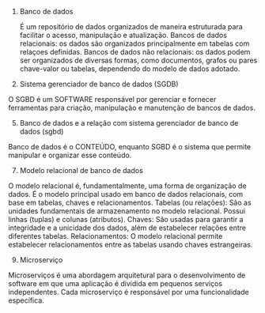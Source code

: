 1) Banco de dados
   
    É um repositório de dados organizados de maneira estruturada para facilitar o acesso, manipulação e atualização.
  Bancos de dados relacionais: os dados são organizados principalmente em tabelas com relaçoes definidas.
  Bancos de dados não relacionais:  os dados podem ser organizados de diversas formas, como documentos, grafos ou pares chave-valor ou tabelas, dependendo do modelo de dados adotado.

3) Sistema gerenciador de banco de dados (SGDB)
   
  O SGBD é um SOFTWARE responsável por gerenciar e fornecer ferramentas para criação, manipulação e manutenção de bancos de dados.

5) Banco de dados e a relação com sistema gerenciador de banco de dados (sgbd)
   
  Banco de dados é o CONTEÚDO, enquanto SGBD é o sistema que permite manipular e organizar esse conteúdo.

7) Modelo relacional de banco de dados
   
  O modelo relacional é, fundamentalmente, uma forma de organização de dados. É o modelo principal usado em banco de dados relacionais, com base em tabelas, chaves e relacionamentos.
  Tabelas (ou relações): São as unidades fundamentais de armazenamento no modelo relacional. Possui linhas (tuplas) e colunas (atributos).
  Chaves: São usadas para garantir a integridade e a unicidade dos dados, além de estabelecer relações entre diferentes tabelas.
  Relacionamentos: O modelo relacional permite estabelecer relacionamentos entre as tabelas usando chaves estrangeiras.

9) Microserviço
    
  Microserviços é uma abordagem arquitetural para o desenvolvimento de software em que uma aplicação é dividida em pequenos serviços independentes.
  Cada microserviço é responsável por uma funcionalidade específica. 
